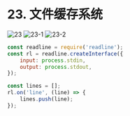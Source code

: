 # 23. 文件缓存系统

![23](/images/od2/23.png)
![23-1](/images/od2/23-1.png)
![23-2](/images/od2/23-2.png)

```js
const readline = require('readline');
const rl = readline.createInterface({
    input: process.stdin,
    output: process.stdout,
});

const lines = [];
rl.on('line', (line) => {
    lines.push(line);
});
```
